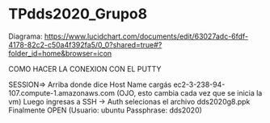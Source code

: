 # TPdds2020_Grupo8
Diagrama: https://www.lucidchart.com/documents/edit/63027adc-6fdf-4178-82c2-c50a4f392fa5/0_0?shared=true#?folder_id=home&browser=icon

COMO HACER LA CONEXION CON EL PUTTY

SESSION=> Arriba donde dice Host Name cargás ec2-3-238-94-107.compute-1.amazonaws.com (OJO, esto cambia cada vez que se inicia la vm)
Luego ingresas a SSH -> Auth selecionas el archivo dds2020g8.ppk
Finalmente OPEN
(Usuario: ubuntu
Passphrase: dds2020)
